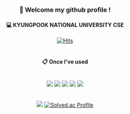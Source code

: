<div align="center"> 

###  👋 Welcome my github profile !

#### 💻 KYUNGPOOK NATIONAL UNIVERSITY CSE
[![Hits](https://hits.seeyoufarm.com/api/count/incr/badge.svg?url=https%3A%2F%2Fgithub.com%2Fseungzaee&count_bg=%2398B582&title_bg=%235B625A&icon=&icon_color=%23FFFFFF&title=hits&edge_flat=false)](https://hits.seeyoufarm.com)
<br/>
<br/>

#### 📋 Once I've used

<br/>

<img src="https://img.shields.io/badge/C-A8B9CC?style=for-the-badge&logo=C&logoColor=white">
<img src="https://img.shields.io/badge/Python-3776AB?style=for-the-badge&logo=Python&logoColor=white">
<img src="https://img.shields.io/badge/Java-007396.svg?&style=for-the-badge&logo=Java&logoColor=white">
<img src="https://img.shields.io/badge/Javascript-F7DF1E?style=for-the-badge&logo=Javascript&logoColor=white">
<img src="https://img.shields.io/badge/Github-181717?style=for-the-badge&logo=Github&logoColor=white">


<br/>
<br/>
<br/>


<img src="https://github-readme-stats.vercel.app/api/top-langs/?username=seungzaee&layout=compact">
<a href="https://solved.ac/kxm010122/">
  <img src="http://mazassumnida.wtf/api/v2/generate_badge?boj=kxm010122" alt="Solved.ac Profile" />
</a>

</div>

<!--
**seungzaee/seungzaee** is a ✨ _special_ ✨ repository because its `README.md` (this file) appears on your GitHub profile.

Here are some ideas to get you started:

- 🔭 I’m currently working on ...
- 🌱 I’m currently learning ...
- 👯 I’m looking to collaborate on ...
- 🤔 I’m looking for help with ...
- 💬 Ask me about ...
- 📫 How to reach me: ...
- 😄 Pronouns: ...
- ⚡ Fun fact: ...
-->
